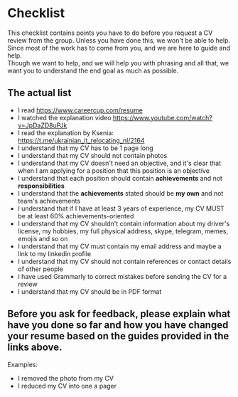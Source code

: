 # Checklist

This checklist contains points you have to do before you request a CV review from the group. Unless you have done this, we won't be able to help. Since most of the work has to come from you, and we are here to guide and help.  
Though we want to help, and we will help you with phrasing and all that, we want you to understand the end goal as much as possible.

## The actual list
* I read https://www.careercup.com/resume
* I watched the explanation video https://www.youtube.com/watch?v=JpDaZD8uPJk
* I read the explanation by Ksenia: https://t.me/ukrainian_it_relocating_nl/2164
* I understand that my CV has to be 1 page long
* I understand that my CV should not contain photos
* I understand that my CV doesn't need an objective, and it's clear that when I am applying for a position that this position is an objective
* I understand that each position should contain **achievements** and not **responsibilities**
* I understand that the **achievements** stated should be **my own** and not team's achievements
* I understand that if I have at least 3 years of experience, my CV MUST  be at least 60% achievements-oriented
* I understand that my CV shouldn't contain information about my driver's license, my hobbies, my full physical address, skype, telegram, memes, emojis and so on
* I understand that my CV must contain my email address and maybe a link to my linkedin profile
* I understand that my CV should not contain references or contact details of other people
* I have used Grammarly to correct mistakes before sending the CV for a review
* I understand that my CV should be in PDF format


## Before you ask for feedback, please explain what have you done so far and how you have changed your resume based on the guides provided in the links above.

Examples:
* I removed the photo from my CV
* I reduced my CV into one a pager

